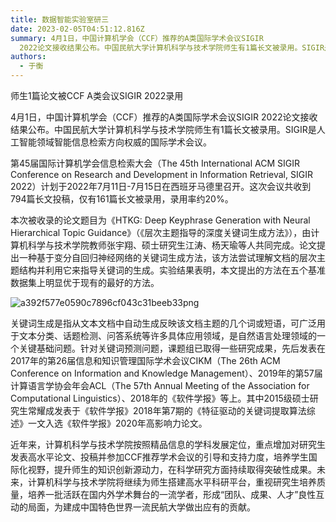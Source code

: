 ```yaml
---
title: 数据智能实验室研三
date: 2023-02-05T04:51:12.816Z
summary: 4月1日，中国计算机学会（CCF）推荐的A类国际学术会议SIGIR
  2022论文接收结果公布。中国民航大学计算机科学与技术学院师生有1篇长文被录用。SIGIR是人工智能领域智能信息检索方向权威的国际学术会议。
authors:
  - 于衡
---
```

师生1篇论文被CCF A类会议SIGIR 2022录用

<!--more-->

4月1日，中国计算机学会（CCF）推荐的A类国际学术会议SIGIR 2022论文接收结果公布。中国民航大学计算机科学与技术学院师生有1篇长文被录用。SIGIR是人工智能领域智能信息检索方向权威的国际学术会议。

第45届国际计算机学会信息检索大会（The 45th International ACM SIGIR Conference on Research and Development in Information Retrieval, SIGIR 2022）计划于2022年7月11日-7月15日在西班牙马德里召开。这次会议共收到794篇长文投稿，仅有161篇长文被录用，录用率约20%。

本次被收录的论文题目为《HTKG: Deep Keyphrase Generation with Neural Hierarchical Topic Guidance》（《层次主题指导的深度关键词生成方法》），由计算机科学与技术学院教师张宇翔、硕士研究生江涛、杨天瑜等人共同完成。论文提出一种基于变分自回归神经网络的关键词生成方法，该方法尝试理解文档的层次主题结构并利用它来指导关键词的生成。实验结果表明，本文提出的方法在五个基准数据集上明显优于现有的最好的方法。



![a392f577e0590c7896cf043c31beeb33png](https://www.cauc.edu.cn/__local/7/2D/DD/2AABDA41173270E51D40E098E15_04C3D4DF_B651.vsb "a392f577e0590c7896cf043c31beeb33png")



关键词生成是指从文本文档中自动生成反映该文档主题的几个词或短语，可广泛用于文本分类、话题检测、问答系统等许多具体应用领域，是自然语言处理领域的一个关键基础问题。针对关键词预测问题，课题组已取得一些研究成果，先后发表在2017年的第26届信息和知识管理国际学术会议CIKM（The 26th ACM Conference on Information and Knowledge Management）、2019年的第57届计算语言学协会年会ACL（The 57th Annual Meeting of the Association for Computational Linguistics）、2018年的《软件学报》等上。其中2015级硕士研究生常耀成发表于《软件学报》2018年第7期的《特征驱动的关键词提取算法综述》一文入选《软件学报》2020年高影响力论文。

近年来，计算机科学与技术学院按照精品信息的学科发展定位，重点增加对研究生发表高水平论文、投稿并参加CCF推荐学术会议的引导和支持力度，培养学生国际化视野，提升师生的知识创新源动力，在科学研究方面持续取得突破性成果。未来，计算机科学与技术学院将继续为师生搭建高水平科研平台，重视研究生培养质量，培养一批活跃在国内外学术舞台的一流学者，形成“团队、成果、人才”良性互动的局面，为建成中国特色世界一流民航大学做出应有的贡献。